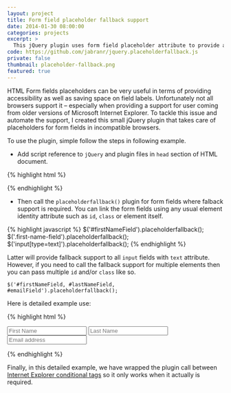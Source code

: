```yaml
---
layout: project
title: Form field placeholder fallback support
date: 2014-01-30 08:00:00
categories: projects
excerpt: >
  This jQuery plugin uses form field placeholder attribute to provide a fallback support for incompatible browsers.
code: https://github.com/jabranr/jquery.placeholderfallback.js
private: false
thumbnail: placeholder-fallback.png
featured: true
---
```


HTML Form fields placeholders can be very useful in terms of providing accessibility as well as saving space on field labels. Unfortunately not all browsers support it &ndash; especially when providing a support for user coming from older versions of Microsoft Internet Explorer. To tackle this issue and automate the support, I created this small jQuery plugin that takes care of placeholders for form fields in incompatible browsers.

To use the plugin, simple follow the steps in following example.

* Add script reference to `jQuery` and plugin files in `head` section of HTML document.

{% highlight html %}
<script src="path/to/jQuery.js"></script>
<script src="path/to/jquery.placeholderfallback.js"></script>
{% endhighlight %}

* Then call the `placeholderfallback()` plugin for form fields where falback support is required. You can link the form fields using any usual element identity attribute such as `id`, `class` or element itself.

{% highlight javascript %}
$('#firstNameField').placeholderfallback();
$('.first-name-field').placeholderfallback();
$('input[type=text]').placeholderfallback();
{% endhighlight %}

Latter will provide fallback support to all `input` fields with `text` attribute. However, if you need to call the fallback support for multiple elements then you can pass multiple `id` and/or `class` like so.

`$('#firstNameField, #lastNameField, #emailField').placeholderfallback();`

Here is detailed example use:

{% highlight html %}
<form>
    <input type="text" id="firstNameField" placeholder="First Name">
    <input type="text" id="lastNameField" placeholder="Last Name">
    <input type="email" id="emailField" placeholder="Email address">
</form>

<!--[if lt IE 10]>
    <script>
        (function() {
            $('#firstNameField, #lastNameField, #emailField').placeholderfallback();
        })();
    </script>
<![endif]-->

{% endhighlight %}

Finally, in this detailed example, we have wrapped the plugin call between [Internet Explorer conditional tags](http://msdn.microsoft.com/en-gb/library/ms537512\(v=vs.85\).aspx) so it only works when it actually is required.